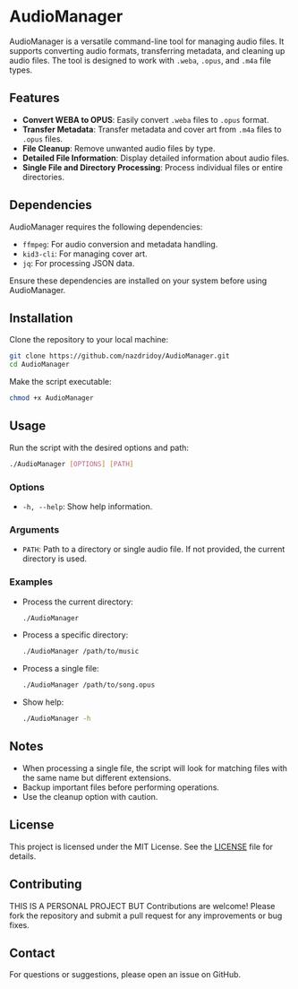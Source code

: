 # AudioManager
AudioManager is a versatile command-line tool for managing audio files. It supports converting audio formats, transferring metadata, and cleaning up audio files. The tool is designed to work with `.weba`, `.opus`, and `.m4a` file types.

## Features

- **Convert WEBA to OPUS**: Easily convert `.weba` files to `.opus` format.
- **Transfer Metadata**: Transfer metadata and cover art from `.m4a` files to `.opus` files.
- **File Cleanup**: Remove unwanted audio files by type.
- **Detailed File Information**: Display detailed information about audio files.
- **Single File and Directory Processing**: Process individual files or entire directories.

## Dependencies

AudioManager requires the following dependencies:

- `ffmpeg`: For audio conversion and metadata handling.
- `kid3-cli`: For managing cover art.
- `jq`: For processing JSON data.

Ensure these dependencies are installed on your system before using AudioManager.

## Installation

Clone the repository to your local machine:
```bash
git clone https://github.com/nazdridoy/AudioManager.git
cd AudioManager
```
Make the script executable:
```bash
chmod +x AudioManager
```

## Usage

Run the script with the desired options and path:
```bash
./AudioManager [OPTIONS] [PATH]
```

### Options

- `-h, --help`: Show help information.

### Arguments

- `PATH`: Path to a directory or single audio file. If not provided, the current directory is used.

### Examples

- Process the current directory:

  ```bash
  ./AudioManager
  ```

- Process a specific directory:

  ```bash
  ./AudioManager /path/to/music
  ```

- Process a single file:

  ```bash
  ./AudioManager /path/to/song.opus
  ```

- Show help:

  ```bash
  ./AudioManager -h
  ```

## Notes

- When processing a single file, the script will look for matching files with the same name but different extensions.
- Backup important files before performing operations.
- Use the cleanup option with caution.

## License

This project is licensed under the MIT License. See the [LICENSE](LICENSE) file for details.

## Contributing

THIS IS A PERSONAL PROJECT BUT Contributions are welcome! Please fork the repository and submit a pull request for any improvements or bug fixes.

## Contact

For questions or suggestions, please open an issue on GitHub.
